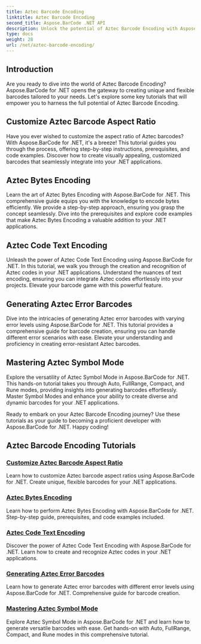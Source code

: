 ```yaml
---
title: Aztec Barcode Encoding
linktitle: Aztec Barcode Encoding
second_title: Aspose.BarCode .NET API
description: Unlock the potential of Aztec Barcode Encoding with Aspose.BarCode for .NET. Customize aspect ratios, create text-encoded Aztec codes, and master Symbol Modes.
type: docs
weight: 28
url: /net/aztec-barcode-encoding/
---
```


## Introduction

Are you ready to dive into the world of Aztec Barcode Encoding? Aspose.BarCode for .NET opens the gateway to creating unique and flexible barcodes tailored to your needs. Let's explore some key tutorials that will empower you to harness the full potential of Aztec Barcode Encoding.

## Customize Aztec Barcode Aspect Ratio

Have you ever wished to customize the aspect ratio of Aztec barcodes? With Aspose.BarCode for .NET, it's a breeze! This tutorial guides you through the process, offering step-by-step instructions, prerequisites, and code examples. Discover how to create visually appealing, customized barcodes that seamlessly integrate into your .NET applications.

## Aztec Bytes Encoding

Learn the art of Aztec Bytes Encoding with Aspose.BarCode for .NET. This comprehensive guide equips you with the knowledge to encode bytes efficiently. We provide a step-by-step approach, ensuring you grasp the concept seamlessly. Dive into the prerequisites and explore code examples that make Aztec Bytes Encoding a valuable addition to your .NET applications.

## Aztec Code Text Encoding

Unleash the power of Aztec Code Text Encoding using Aspose.BarCode for .NET. In this tutorial, we walk you through the creation and recognition of Aztec codes in your .NET applications. Understand the nuances of text encoding, ensuring you can integrate Aztec codes effortlessly into your projects. Elevate your barcode game with this powerful feature.

## Generating Aztec Error Barcodes

Dive into the intricacies of generating Aztec error barcodes with varying error levels using Aspose.BarCode for .NET. This tutorial provides a comprehensive guide for barcode creation, ensuring you can handle different error scenarios with ease. Elevate your understanding and proficiency in creating error-resistant Aztec barcodes.

## Mastering Aztec Symbol Mode

Explore the versatility of Aztec Symbol Mode in Aspose.BarCode for .NET. This hands-on tutorial takes you through Auto, FullRange, Compact, and Rune modes, providing insights into generating barcodes effortlessly. Master Symbol Modes and enhance your ability to create diverse and dynamic barcodes for your .NET applications.

Ready to embark on your Aztec Barcode Encoding journey? Use these tutorials as your guide to becoming a proficient developer with Aspose.BarCode for .NET. Happy coding!
## Aztec Barcode Encoding Tutorials
### [Customize Aztec Barcode Aspect Ratio](./aztec-aspect-ratio-customization/)
Learn how to customize Aztec barcode aspect ratios using Aspose.BarCode for .NET. Create unique, flexible barcodes for your .NET applications.
### [Aztec Bytes Encoding](./aztec-bytes-encoding/)
Learn how to perform Aztec Bytes Encoding with Aspose.BarCode for .NET. Step-by-step guide, prerequisites, and code examples included.
### [Aztec Code Text Encoding](./aztec-code-text-encoding/)
Discover the power of Aztec Code Text Encoding with Aspose.BarCode for .NET. Learn how to create and recognize Aztec codes in your .NET applications.
### [Generating Aztec Error Barcodes](./aztec-error-level-example/)
Learn how to generate Aztec error barcodes with different error levels using Aspose.BarCode for .NET. Comprehensive guide for barcode creation.
### [Mastering Aztec Symbol Mode](./aztec-symbol-mode-example/)
Explore Aztec Symbol Mode in Aspose.BarCode for .NET and learn how to generate versatile barcodes with ease. Get hands-on with Auto, FullRange, Compact, and Rune modes in this comprehensive tutorial.